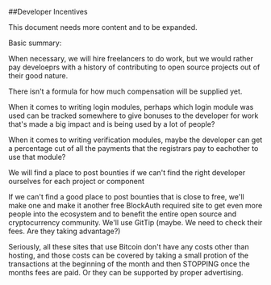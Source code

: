 ##Developer Incentives

This document needs more content and to be expanded. 

Basic summary:

When necessary, we will hire freelancers to do work, but we would rather pay develoeprs with a history of contributing to  open source projects out of their good nature. 

There isn't a formula for how much compensation will be supplied yet. 

When it comes to writing login modules, perhaps which login module was used can be tracked somewhere to give bonuses to the developer for work that's made a big impact and is being used by a lot of people?

When it comes to writing verification modules, maybe the developer can get a percentage cut of all the payments that the registrars pay to eachother to use that module?

We will find a place to post bounties if we can't find the right developer ourselves for each project or component

If we can't find a good place to post bounties that is close to free, we'll make one and make it another free BlockAuth required site to get even more people into the ecosystem and to benefit the entire open source and cryptocurrency community. 
We'll use GitTip (maybe. We need to check their fees. Are they taking advantage?)

Seriously, all these sites that use Bitcoin don't have any costs other than hosting, and those costs can be covered by taking a small protion of the transactions at the beginning of the month and then STOPPING once the months fees are paid. Or they can be supported by proper advertising. 
